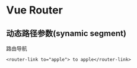# Vue Router

## 动态路径参数(synamic segment)

路由导航

```
<router-link to="apple"> to apple</router-link>

```

